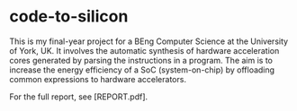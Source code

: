 # code-to-silicon

This is my final-year project for a BEng Computer Science at the University of York, UK.
It involves the automatic synthesis of hardware acceleration cores generated by parsing the instructions in a program.
The aim is to increase the energy efficiency of a SoC (system-on-chip) by offloading common expressions to hardware accelerators.

For the full report, see [REPORT.pdf].
